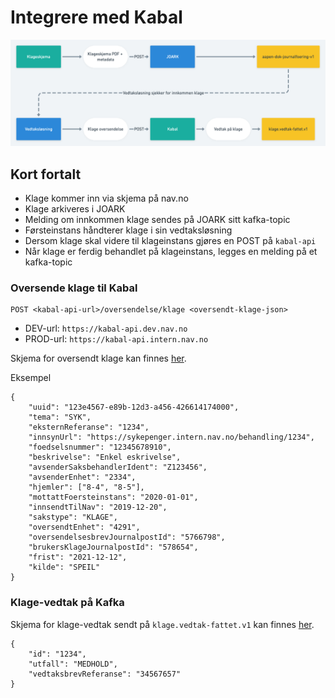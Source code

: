# Integrere med Kabal
![](klage_teknisk.png "Dataflyt")

## Kort fortalt

- Klage kommer inn via skjema på nav.no
- Klage arkiveres i JOARK
- Melding om innkommen klage sendes på JOARK sitt kafka-topic
- Førsteinstans håndterer klage i sin vedtaksløsning
- Dersom klage skal videre til klageinstans gjøres en POST på `kabal-api`
- Når klage er ferdig behandlet på klageinstans, legges en melding på et kafka-topic

### Oversende klage til Kabal

````
POST <kabal-api-url>/oversendelse/klage <oversendt-klage-json>
````
- DEV-url: `https://kabal-api.dev.nav.no`
- PROD-url: `https://kabal-api.intern.nav.no`

Skjema for oversendt klage kan finnes [her](../schema/oversendt-klage.json).

Eksempel
````
{
    "uuid": "123e4567-e89b-12d3-a456-426614174000",
    "tema": "SYK",
    "eksternReferanse": "1234",
    "innsynUrl": "https://sykepenger.intern.nav.no/behandling/1234",
    "foedselsnummer": "12345678910",
    "beskrivelse": "Enkel eskrivelse",
    "avsenderSaksbehandlerIdent": "Z123456",
    "avsenderEnhet": "2334",
    "hjemler": ["8-4", "8-5"],
    "mottattFoersteinstans": "2020-01-01",
    "innsendtTilNav": "2019-12-20",
    "sakstype": "KLAGE",
    "oversendtEnhet": "4291",
    "oversendelsesbrevJournalpostId": "5766798",
    "brukersKlageJournalpostId": "578654",
    "frist": "2021-12-12",
    "kilde": "SPEIL"
}
````

### Klage-vedtak på Kafka

Skjema for klage-vedtak sendt på `klage.vedtak-fattet.v1` kan finnes [her](../schema/klagevedtak-fattet.json).

````
{
    "id": "1234",
    "utfall": "MEDHOLD",
    "vedtaksbrevReferanse": "34567657"
}
````
